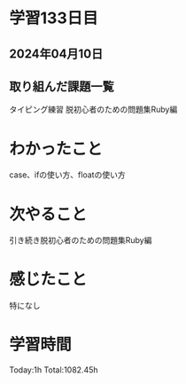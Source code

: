 # 学習133日目
## 2024年04月10日
## 取り組んだ課題一覧
タイピング練習
脱初心者のための問題集Ruby編
# わかったこと
case、ifの使い方、floatの使い方
# 次やること
引き続き脱初心者のための問題集Ruby編
# 感じたこと
特になし
# 学習時間
Today:1h Total:1082.45h
